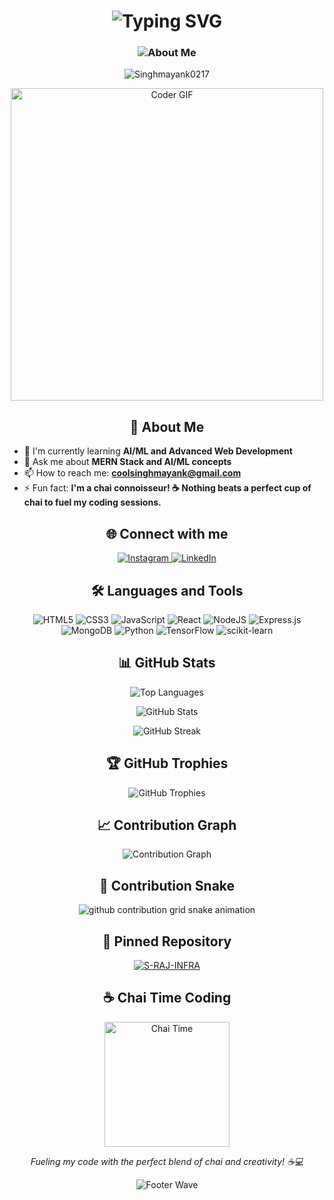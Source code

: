 <h1 align="center">
  <img src="https://readme-typing-svg.herokuapp.com?font=Fira+Code&size=40&duration=3000&pause=1000&color=F7DF1E&center=true&vCenter=true&width=600&lines=Hi+👋,+I'm+Mayank+Singh;Welcome+to+my+Profile!" alt="Typing SVG" />
</h1>

<h3 align="center">
  <img src="https://readme-typing-svg.herokuapp.com?font=Fira+Code&size=22&duration=3000&pause=1000&color=F7DF1E&center=true&vCenter=true&width=600&lines=🎓+3rdyear+B.E.+CSE+student+at+Chandigarh+University;Passionate+Web+Developer+%26+AI/ML+Enthusiast;Always+learning,+always+growing+🚀" alt="About Me" />
</h3>

<p align="center">
  <img src="https://komarev.com/ghpvc/?username=Singhmayank0217&label=Profile%20views&color=0e75b6&style=flat" alt="Singhmayank0217" />
</p>

<div align="center">
  <img src="https://media.giphy.com/media/SWoSkN6DxTszqIKEqv/giphy.gif" alt="Coder GIF" width="500">
</div>

<h2 align="center">🚀 About Me</h2>

- 🌱 I'm currently learning **AI/ML and Advanced Web Development**
- 💬 Ask me about **MERN Stack and AI/ML concepts**
- 📫 How to reach me: **coolsinghmayank@gmail.com**
- ⚡ Fun fact: **I'm a chai connoisseur! ☕️ Nothing beats a perfect cup of chai to fuel my coding sessions.**

<h2 align="center">🌐 Connect with me</h2>

<p align="center">
  <a href="https://instagram.com/mr.suryavanshi17/" target="_blank">
    <img src="https://img.shields.io/badge/Instagram-%23E4405F.svg?&style=for-the-badge&logo=instagram&logoColor=white" alt="Instagram" />
  </a>
  <a href="https://www.linkedin.com/in/mayank-singh-a4805327b/" target="_blank">
    <img src="https://img.shields.io/badge/linkedin-%230077B5.svg?&style=for-the-badge&logo=linkedin&logoColor=white" alt="LinkedIn" />
  </a>
</p>

<h2 align="center">🛠️ Languages and Tools</h2>

<p align="center">
  <img src="https://img.shields.io/badge/html5-%23E34F26.svg?style=for-the-badge&logo=html5&logoColor=white" alt="HTML5" />
  <img src="https://img.shields.io/badge/css3-%231572B6.svg?style=for-the-badge&logo=css3&logoColor=white" alt="CSS3" />
  <img src="https://img.shields.io/badge/javascript-%23323330.svg?style=for-the-badge&logo=javascript&logoColor=%23F7DF1E" alt="JavaScript" />
  <img src="https://img.shields.io/badge/react-%2320232a.svg?style=for-the-badge&logo=react&logoColor=%2361DAFB" alt="React" />
  <img src="https://img.shields.io/badge/node.js-6DA55F?style=for-the-badge&logo=node.js&logoColor=white" alt="NodeJS" />
  <img src="https://img.shields.io/badge/express.js-%23404d59.svg?style=for-the-badge&logo=express&logoColor=%2361DAFB" alt="Express.js" />
  <img src="https://img.shields.io/badge/MongoDB-%234ea94b.svg?style=for-the-badge&logo=mongodb&logoColor=white" alt="MongoDB" />
  <img src="https://img.shields.io/badge/python-3670A0?style=for-the-badge&logo=python&logoColor=ffdd54" alt="Python" />
  <img src="https://img.shields.io/badge/TensorFlow-%23FF6F00.svg?style=for-the-badge&logo=TensorFlow&logoColor=white" alt="TensorFlow" />
  <img src="https://img.shields.io/badge/scikit--learn-%23F7931E.svg?style=for-the-badge&logo=scikit-learn&logoColor=white" alt="scikit-learn" />
</p>

<h2 align="center">📊 GitHub Stats</h2>

<p align="center">
  <img src="https://github-readme-stats.vercel.app/api/top-langs?username=Singhmayank0217&show_icons=true&locale=en&layout=compact&theme=radical" alt="Top Languages" />
</p>

<p align="center">
  <img src="https://github-readme-stats.vercel.app/api?username=Singhmayank0217&show_icons=true&locale=en&theme=radical" alt="GitHub Stats" />
</p>

<p align="center">
  <img src="https://github-readme-streak-stats.herokuapp.com/?user=Singhmayank0217&theme=radical" alt="GitHub Streak" />
</p>

<h2 align="center">🏆 GitHub Trophies</h2>

<p align="center">
  <img src="https://github-profile-trophy.vercel.app/?username=Singhmayank0217&theme=radical&no-frame=false&no-bg=true&margin-w=4" alt="GitHub Trophies" />
</p>

<h2 align="center">📈 Contribution Graph</h2>

<p align="center">
  <img src="https://github-readme-activity-graph.vercel.app/graph?username=Singhmayank0217&bg_color=1a1b27&color=a8fdf6&line=628fdb&point=a8fdf6&area=true&hide_border=true" alt="Contribution Graph" />
</p>

<h2 align="center">🐍 Contribution Snake</h2>

<p align="center">
  <picture>
    <source media="(prefers-color-scheme: dark)" srcset="https://raw.githubusercontent.com/Singhmayank0217/Singhmayank0217/output/github-contribution-grid-snake-dark.svg">
    <source media="(prefers-color-scheme: light)" srcset="https://raw.githubusercontent.com/Singhmayank0217/Singhmayank0217/output/github-contribution-grid-snake.svg">
    <img alt="github contribution grid snake animation" src="https://raw.githubusercontent.com/Singhmayank0217/Singhmayank0217/output/github-contribution-grid-snake.svg">
  </picture>
</p>

<h2 align="center">📌 Pinned Repository</h2>

<p align="center">
  <a href="https://github.com/Singhmayank0217/S-RAJ-INFRA">
    <img src="https://github-readme-stats.vercel.app/api/pin/?username=Singhmayank0217&repo=S-RAJ-INFRA&theme=radical" alt="S-RAJ-INFRA" />
  </a>
</p>

<h2 align="center">☕️ Chai Time Coding</h2>

<p align="center">
  <img src="https://media.giphy.com/media/3oriO04qxVReM5rJEA/giphy.gif" alt="Chai Time" width="200">
</p>

<p align="center">
  <em>Fueling my code with the perfect blend of chai and creativity! ☕️💻</em>
</p>

<p align="center">
  <img src="https://capsule-render.vercel.app/api?type=waving&color=gradient&height=100&section=footer" alt="Footer Wave" />
</p>

